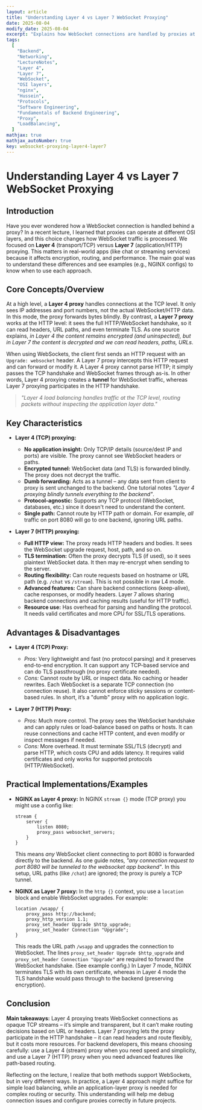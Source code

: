 ```yaml
---
layout: article
title: "Understanding Layer 4 vs Layer 7 WebSocket Proxying"
date: 2025-08-04
modify_date: 2025-08-04
excerpt: "Explains how WebSocket connections are handled by proxies at Layer 4 (TCP) vs Layer 7 (HTTP), summarizing a lecture."
tags:
  [
    "Backend",
    "Networking",
    "LectureNotes",
    "Layer 4",
    "Layer 7",
    "WebSocket",
    "OSI layers",
    "nginx",
    "Hussein",
    "Protocols",
    "Software Engineering",
    "Fundamentals of Backend Engineering",
    "Proxy",
    "LoadBalancing",
  ]
mathjax: true
mathjax_autoNumber: true
key: websocket-proxying-layer4-layer7
---
```


# Understanding Layer 4 vs Layer 7 WebSocket Proxying

## Introduction

Have you ever wondered how a WebSocket connection is handled behind a proxy? In a recent lecture, I learned that proxies can operate at different OSI layers, and this choice changes how WebSocket traffic is processed. We focused on **Layer 4** (transport/TCP) versus **Layer 7** (application/HTTP) proxying. This matters in real-world apps (like chat or streaming services) because it affects encryption, routing, and performance. The main goal was to understand these differences and see examples (e.g., NGINX configs) to know when to use each approach.

## Core Concepts/Overview

At a high level, a **Layer 4 proxy** handles connections at the TCP level. It only sees IP addresses and port numbers, not the actual WebSocket/HTTP data. In this mode, the proxy forwards bytes blindly. By contrast, a **Layer 7 proxy** works at the HTTP level: it sees the full HTTP/WebSocket handshake, so it can read headers, URL paths, and even terminate TLS. As one source explains, _in Layer 4 the content remains encrypted (and uninspected), but in Layer 7 the content is decrypted and we can read headers, paths, URLs_.

When using WebSockets, the client first sends an HTTP request with an `Upgrade: websocket` header. A Layer 7 proxy intercepts this HTTP request and can forward or modify it. A Layer 4 proxy cannot parse HTTP; it simply passes the TCP handshake and WebSocket frames through as-is. In other words, Layer 4 proxying creates a **tunnel** for WebSocket traffic, whereas Layer 7 proxying participates in the HTTP handshake.

> _"Layer 4 load balancing handles traffic at the TCP level, routing packets without inspecting the application layer data."_

## Key Characteristics

- **Layer 4 (TCP) proxying:**

  - **No application insight:** Only TCP/IP details (source/dest IP and ports) are visible. The proxy cannot see WebSocket headers or paths.
  - **Encrypted tunnel:** WebSocket data (and TLS) is forwarded blindly. The proxy does not decrypt the traffic.
  - **Dumb forwarding:** Acts as a tunnel – any data sent from client to proxy is sent unchanged to the backend. One tutorial notes _"Layer 4 proxying blindly tunnels everything to the backend"_.
  - **Protocol-agnostic:** Supports any TCP protocol (WebSocket, databases, etc.) since it doesn't need to understand the content.
  - **Single path:** Cannot route by HTTP path or domain. For example, _all_ traffic on port 8080 will go to one backend, ignoring URL paths.

- **Layer 7 (HTTP) proxying:**

  - **Full HTTP view:** The proxy reads HTTP headers and bodies. It sees the WebSocket upgrade request, host, path, and so on.
  - **TLS termination:** Often the proxy decrypts TLS (if used), so it sees plaintext WebSocket data. It then may re-encrypt when sending to the server.
  - **Routing flexibility:** Can route requests based on hostname or URL path (e.g. `/chat` vs `/stream`). This is not possible in raw L4 mode.
  - **Advanced features:** Can share backend connections (keep-alive), cache responses, or modify headers. Layer 7 allows sharing backend connections and caching results (useful for HTTP traffic).
  - **Resource use:** Has overhead for parsing and handling the protocol. It needs valid certificates and more CPU for SSL/TLS operations.

## Advantages & Disadvantages

- **Layer 4 (TCP) Proxy:**

  - _Pros:_ Very lightweight and fast (no protocol parsing) and it preserves end-to-end encryption. It can support any TCP-based service and can do TLS passthrough (no proxy certificate needed).
  - _Cons:_ Cannot route by URL or inspect data. No caching or header rewrites. Each WebSocket is a separate TCP connection (no connection reuse). It also cannot enforce sticky sessions or content-based rules. In short, it’s a "dumb" proxy with no application logic.

- **Layer 7 (HTTP) Proxy:**

  - _Pros:_ Much more control. The proxy sees the WebSocket handshake and can apply rules or load-balance based on paths or hosts. It can reuse connections and cache HTTP content, and even modify or inspect messages if needed.
  - _Cons:_ More overhead. It must terminate SSL/TLS (decrypt) and parse HTTP, which costs CPU and adds latency. It requires valid certificates and only works for supported protocols (HTTP/WebSocket).

## Practical Implementations/Examples

- **NGINX as Layer 4 proxy:** In NGINX `stream {}` mode (TCP proxy) you might use a config like:

  ```nginx
  stream {
      server {
          listen 8080;
          proxy_pass websocket_servers;
      }
  }
  ```

  This means _any_ WebSocket client connecting to port 8080 is forwarded directly to the backend. As one guide notes, _"any connection request to port 8080 will be tunneled to the websocket app backend"_. In this setup, URL paths (like `/chat`) are ignored; the proxy is purely a TCP tunnel.

- **NGINX as Layer 7 proxy:** In the `http {}` context, you use a `location` block and enable WebSocket upgrades. For example:

  ```nginx
  location /wsapp/ {
      proxy_pass http://backend;
      proxy_http_version 1.1;
      proxy_set_header Upgrade $http_upgrade;
      proxy_set_header Connection "Upgrade";
  }
  ```

  This reads the URL path `/wsapp` and upgrades the connection to WebSocket. The lines `proxy_set_header Upgrade $http_upgrade` and `proxy_set_header Connection "Upgrade"` are required to forward the WebSocket handshake. (See example config.) In Layer 7 mode, NGINX terminates TLS with its own certificate, whereas in Layer 4 mode the TLS handshake would pass through to the backend (preserving encryption).

## Conclusion

**Main takeaways:** Layer 4 proxying treats WebSocket connections as opaque TCP streams – it’s simple and transparent, but it can’t make routing decisions based on URL or headers. Layer 7 proxying lets the proxy participate in the HTTP handshake – it can read headers and route flexibly, but it costs more resources. For backend developers, this means choosing carefully: use a Layer 4 (stream) proxy when you need speed and simplicity, and use a Layer 7 (HTTP) proxy when you need advanced features like path-based routing.

Reflecting on the lecture, I realize that both methods support WebSockets, but in very different ways. In practice, a Layer 4 approach might suffice for simple load balancing, while an application-layer proxy is needed for complex routing or security. This understanding will help me debug connection issues and configure proxies correctly in future projects.
